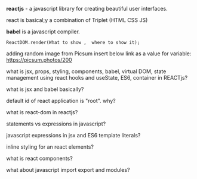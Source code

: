 **reactjs** - a javascript library for creating beautiful user interfaces.

react is basical;y a combination of Triplet (HTML CSS JS)

**babel** is a javascript compiler.

```ReactDOM.render(What to show ,  where to show it);```


adding random image from Picsum insert below link as a value for variable:
https://picsum.photos/200



what is jsx, props, styling, components, babel, virtual DOM, state management using react hooks and useState, ES6, container in REACTjs?


what is jsx and babel basically?

default id of react application is "root". why?

what is react-dom in reactjs?


statements vs expressions in javascript?

javascript expressions in jsx  and ES6 template literals?


inline  styling for an react elements?

what is react components?

what about javascript import export and modules?


